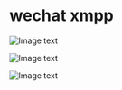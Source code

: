 wechat xmpp
======

![Image text](http://dchat.qiniudn.com/QQ20140605-13.png)

![Image text](http://dchat.qiniudn.com/QQ20140605-14.png)

![Image text](http://dchat.qiniudn.com/QQ20140605-15.png)
